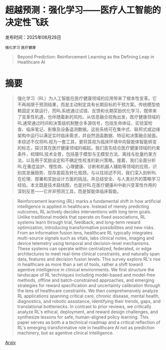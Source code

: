 # 超越预测：强化学习——医疗人工智能的决定性飞跃

发布时间：2025年08月28日

`强化学习` `医疗健康`

> Beyond Prediction: Reinforcement Learning as the Defining Leap in Healthcare AI

# 摘要

> 强化学习（RL）为人工智能在医疗健康领域的应用带来了根本性变革。它不再局限于预测结果，而是主动制定具有长期目标的干预方案。传统模型依赖固定关联运行，而RL系统通过试错、反馈和长期奖励优化学习，既带来了变革性机遇，也伴随着新的风险。从信息融合视角出发，医疗健康领域的RL通常通过时间和决策级机制整合多源信号，包括生命体征、实验室检查、临床笔记、影像及设备遥测数据。这些系统可在集中式、联邦式或边缘架构中运行以满足实时临床需求，并自然涵盖数据、特征和决策融合层面。本综述不仅将RL视为一套工具，更将其视为临床环境中向智能体智能转变的标志，探讨其在医疗健康领域的崛起。我们首先结合医疗健康领域的约束条件，梳理RL技术全景，包括基于模型与无模型方法、离线与批量约束方法，以及用于奖励设定和不确定性校准的新兴策略。接着，我们全面分析RL在重症监护、慢性病、心理健康、诊断和机器人辅助等领域的应用，识别其发展趋势、现存差距及转化瓶颈。与以往综述不同，我们深入剖析RL在伦理、部署和奖励设计方面的挑战，并总结安全、与人类对齐的策略学习经验。本文既是技术路线图，也是对RL在医疗健康AI中新兴变革性作用的深刻反思——它并非预测工具，而是智能体临床智能。

> Reinforcement learning (RL) marks a fundamental shift in how artificial intelligence is applied in healthcare. Instead of merely predicting outcomes, RL actively decides interventions with long term goals. Unlike traditional models that operate on fixed associations, RL systems learn through trial, feedback, and long-term reward optimization, introducing transformative possibilities and new risks. From an information fusion lens, healthcare RL typically integrates multi-source signals such as vitals, labs clinical notes, imaging and device telemetry using temporal and decision-level mechanisms. These systems can operate within centralized, federated, or edge architectures to meet real-time clinical constraints, and naturally span data, features and decision fusion levels. This survey explore RL's rise in healthcare as more than a set of tools, rather a shift toward agentive intelligence in clinical environments. We first structure the landscape of RL techniques including model-based and model-free methods, offline and batch-constrained approaches, and emerging strategies for reward specification and uncertainty calibration through the lens of healthcare constraints. We then comprehensively analyze RL applications spanning critical care, chronic disease, mental health, diagnostics, and robotic assistance, identifying their trends, gaps, and translational bottlenecks. In contrast to prior reviews, we critically analyze RL's ethical, deployment, and reward design challenges, and synthesize lessons for safe, human-aligned policy learning. This paper serves as both a a technical roadmap and a critical reflection of RL's emerging transformative role in healthcare AI not as prediction machinery, but as agentive clinical intelligence.

[Arxiv](https://arxiv.org/abs/2508.21101)